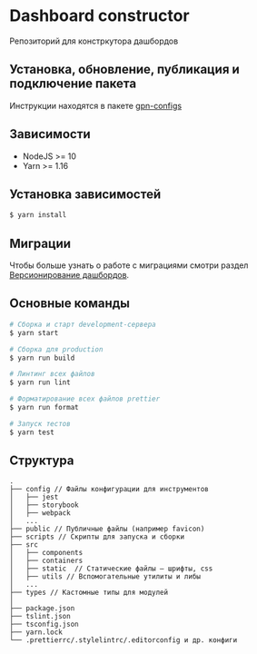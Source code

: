 # Dashboard constructor
Репозиторий для констркутора дашбордов

## Установка, обновление, публикация и подключение пакета

Инструкции находятся в пакете [gpn-configs](https://github.com/CSSSR/gpn-configs)

## Зависимости
- NodeJS >= 10
- Yarn >= 1.16

## Установка зависимостей

```bash
$ yarn install
```

## Миграции

Чтобы больше узнать о работе с миграциями смотри раздел [Версионирование дашбордов](DASHBOARD_VERSIONING.md).

## Основные команды

```bash
# Сборка и старт development-сервера
$ yarn start

# Сборка для production
$ yarn run build

# Линтинг всех файлов
$ yarn run lint

# Форматирование всех файлов prettier
$ yarn run format

# Запуск тестов
$ yarn test
```

## Структура

```
.
├── config // Файлы конфигурации для инструментов
│   ├── jest
│   ├── storybook
│   ├── webpack
│   ...
├── public // Публичные файлы (например favicon)
├── scripts // Скрипты для запуска и сборки
├── src
│   ├── components
│   ├── containers
│   ├── static  // Статические файлы – шрифты, css
│   ├── utils // Вспомогательные утилиты и либы
│   ...
├── types // Кастомные типы для модулей
│
├── package.json
├── tslint.json
├── tsconfig.json
├── yarn.lock
└── .prettierrc/.stylelintrc/.editorconfig и др. конфиги
```

